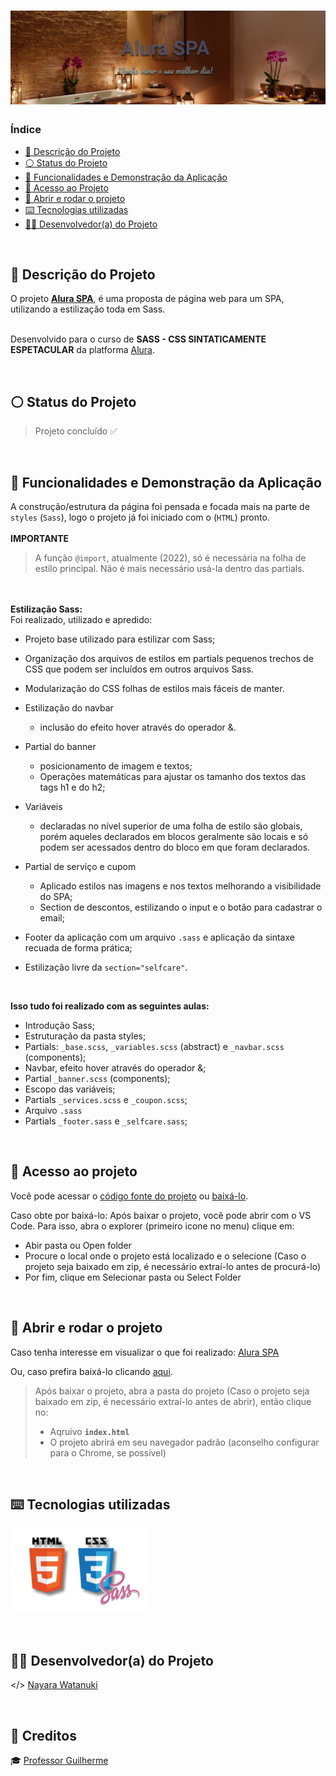 <h1 align="center">
  <img alt="Alura SPA" src="https://raw.githubusercontent.com/nayarawatanuki/sass__alura-spa/main/src/assets/img/readme/Alura-spa__cover.png"/>
</h1>

### Índice

* [:pencil: Descrição do Projeto](#pencil-descrição-do-projeto)
* [:white_circle: Status do Projeto](#white_circle-status-do-projeto)
* [:hammer: Funcionalidades e Demonstração da Aplicação](#hammer-funcionalidades-e-demonstração-da-aplicação)
* [:open_file_folder: Acesso ao Projeto](#open_file_folder-acesso-ao-projeto)
* [:rocket: Abrir e rodar o projeto](#rocket-abrir-e-rodar-o-projeto)
* [:keyboard: Tecnologias utilizadas](#keyboard-tecnologias-utilizadas)
* [:woman_technologist: Desenvolvedor(a) do Projeto](#woman_technologist-desenvolvedora-do-projeto)

</br>

## :pencil: Descrição do Projeto
O projeto **[Alura SPA](https://nayarawatanuki.github.io/sass__alura-spa/)**, é uma proposta de página web para um SPA, utilizando a estilização toda em Sass. 

</br>Desenvolvido para o curso de **SASS - CSS SINTATICAMENTE ESPETACULAR** da platforma [Alura](https://www.alura.com.br/).

</br>

## :white_circle: Status do Projeto
> Projeto concluído :white_check_mark:

</br>

## :hammer: Funcionalidades e Demonstração da Aplicação
A construção/estrutura da página foi pensada e focada mais na parte de `styles` (`Sass`), logo o projeto já foi iniciado com o (`HTML`) pronto. 
</br></br>
**IMPORTANTE** </br>
> A função `@import`, atualmente (2022), só é necessária na folha de estilo principal. Não é mais necessário usá-la dentro das partials.

</br></br>
**Estilização Sass:**</br>
Foi realizado, utilizado e apredido: 
- Projeto base utilizado para estilizar com Sass;

- Organização dos arquivos de estilos em partials 
  pequenos trechos de CSS que podem ser incluídos em outros arquivos Sass.
  
- Modularização do CSS
  folhas de estilos mais fáceis de manter.
  
- Estilização do navbar 
  - inclusão do efeito hover através do operador &.
  
- Partial do banner
  - posicionamento de imagem e textos;
  - Operações matemáticas para ajustar os tamanho dos textos das tags h1 e do h2;

- Variáveis 
  - declaradas no nível superior de uma folha de estilo são globais, porém aqueles declarados em blocos geralmente são locais e só podem ser acessados dentro do bloco em que foram declarados.

- Partial de serviço e cupom
  - Aplicado estilos nas imagens e nos textos melhorando a visibilidade do SPA;
  - Section de descontos, estilizando o input e o botão para cadastrar o email;

- Footer da aplicação com um arquivo `.sass` e aplicação da sintaxe recuada de forma prática;

- Estilização livre da `section="selfcare"`.


</br>

**Isso tudo foi realizado com as seguintes aulas:** 
- Introdução Sass;
- Estruturação da pasta styles;
- Partials: `_base.scss`, `_variables.scss` (abstract) e `_navbar.scss` (components);
- Navbar, efeito hover através do operador &;
- Partial `_banner.scss` (components);
- Escopo das variáveis;
- Partials `_services.scss` e `_coupon.scss`;
- Arquivo `.sass`
- Partials `_footer.sass` e `_selfcare.sass`;


</br>

## :open_file_folder: Acesso ao projeto
Você pode acessar o [código fonte do projeto](https://github.com/nayarawatanuki/sass__alura-spa) ou 
[baixá-lo](https://github.com/nayarawatanuki/sass__alura-spa/archive/refs/heads/main.zip).

Caso obte por baixá-lo: 
Após baixar o projeto, você pode abrir com o VS Code. Para isso, abra o explorer (primeiro icone no menu) clique em:
- Abir pasta ou Open folder
- Procure o local onde o projeto está localizado e o selecione (Caso o projeto seja baixado em zip, é necessário extraí-lo antes de procurá-lo)
- Por fim, clique em Selecionar pasta ou Select Folder

</br>

## :rocket: Abrir e rodar o projeto
Caso tenha interesse em visualizar o que foi realizado: [Alura SPA](https://nayarawatanuki.github.io/sass__alura-spa/) 

Ou, caso prefira baixá-lo clicando [aqui](https://github.com/nayarawatanuki/sass__alura-spa/archive/refs/heads/main.zip).

> Após baixar o projeto, abra a pasta do projeto (Caso o projeto seja baixado em zip, é necessário extraí-lo antes de abrir), então clique no:
> - Aqruivo **``index.html``**
> - O projeto abrirá em seu navegador padrão (aconselho configurar para o Chrome, se possível)

</br>

## :keyboard: Tecnologias utilizadas
![HTML + CSS + SASS/SCSS](https://raw.githubusercontent.com/nayarawatanuki/sass__alura-spa/main/src/assets/img/readme/html-css-sass.PNG)</br>

</br>

## :woman_technologist: Desenvolvedor(a) do Projeto
</> [Nayara Watanuki](https://github.com/nayarawatanuki)

</br>

## :star2: Creditos
:mortar_board: [Professor Guilherme](https://github.com/guilhermeonrails)

